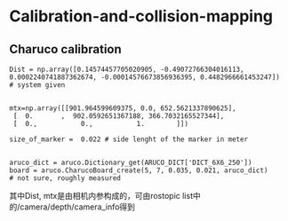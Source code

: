 # Calibration-and-collision-mapping

## Charuco calibration
```shell
Dist = np.array([0.14574457705020905, -0.49072766304016113, 0.0002240741887362674, -0.00014576673856936395, 0.4482966661453247])  # system given


mtx=np.array([[901.964599609375, 0.0, 652.5621337890625],
 [  0.       ,  902.0592651367188, 366.7032165527344],
 [  0.,           0.,           1.        ]])

size_of_marker =  0.022 # side lenght of the marker in meter


aruco_dict = aruco.Dictionary_get(ARUCO_DICT['DICT_6X6_250'])
board = aruco.CharucoBoard_create(5, 7, 0.035, 0.021, aruco_dict)       # not sure, roughly measured
```
其中Dist, mtx是由相机内参构成的，可由rostopic list中的/camera/depth/camera_info得到
